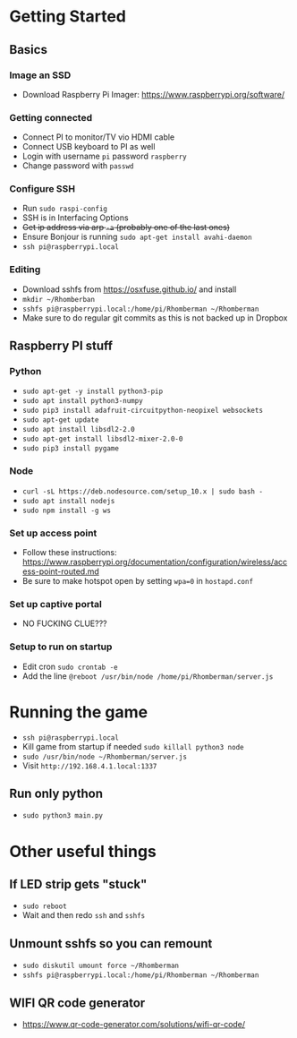 
# Getting Started

## Basics

### Image an SSD

- Download Raspberry Pi Imager: https://www.raspberrypi.org/software/

### Getting connected

- Connect PI to monitor/TV vio HDMI cable
- Connect USB keyboard to PI as well
- Login with username `pi` password `raspberry`
- Change password with `passwd`

### Configure SSH

- Run `sudo raspi-config`
- SSH is in Interfacing Options
- ~~Get ip address via arp `-a` (probably one of the last ones)~~
- Ensure Bonjour is running `sudo apt-get install avahi-daemon`
- `ssh pi@raspberrypi.local`

### Editing

- Download sshfs from https://osxfuse.github.io/ and install
- `mkdir ~/Rhomberban`
- `sshfs pi@raspberrypi.local:/home/pi/Rhomberman ~/Rhomberman`
- Make sure to do regular git commits as this is not backed up in Dropbox

## Raspberry PI stuff

### Python

- `sudo apt-get -y install python3-pip`
- `sudo apt install python3-numpy`
- `sudo pip3 install adafruit-circuitpython-neopixel websockets`
- `sudo apt-get update`
- `sudo apt install libsdl2-2.0`
- `sudo apt-get install libsdl2-mixer-2.0-0`
- `sudo pip3 install pygame`

### Node

- `curl -sL https://deb.nodesource.com/setup_10.x | sudo bash -`
- `sudo apt install nodejs`
- `sudo npm install -g ws`

### Set up access point

- Follow these instructions: https://www.raspberrypi.org/documentation/configuration/wireless/access-point-routed.md
- Be sure to make hotspot open by setting `wpa=0` in `hostapd.conf`

### Set up captive portal

- NO FUCKING CLUE???

### Setup to run on startup

- Edit cron `sudo crontab -e`
- Add the line `@reboot /usr/bin/node /home/pi/Rhomberman/server.js`

# Running the game

- `ssh pi@raspberrypi.local`
- Kill game from startup if needed `sudo killall python3 node`
- `sudo /usr/bin/node ~/Rhomberman/server.js`
- Visit `http://192.168.4.1.local:1337`


## Run only python

- `sudo python3 main.py`


# Other useful things

## If LED strip gets "stuck"

- `sudo reboot`
- Wait and then redo `ssh` and `sshfs`

## Unmount sshfs so you can remount

- `sudo diskutil umount force ~/Rhomberman`
- `sshfs pi@raspberrypi.local:/home/pi/Rhomberman ~/Rhomberman`


## WIFI QR code generator

- https://www.qr-code-generator.com/solutions/wifi-qr-code/
